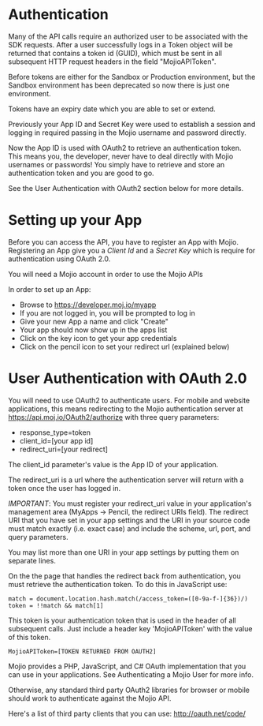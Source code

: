 
# Authentication #
Many of the API calls require an authorized user to be associated with the SDK requests. After a user successfully logs in a Token object will be returned that contains a token id (GUID), which must be sent in all subsequent HTTP request headers in the field "MojioAPIToken".

Before tokens are either for the Sandbox or Production environment, but the Sandbox environment has been deprecated so now there is just one environment.

Tokens have an expiry date which you are able to set or extend.

Previously your App ID and Secret Key were used to establish a session and logging in required passing in the Mojio username and password directly.

Now the App ID is used with OAuth2 to retrieve an authentication token. This means you, the developer, never have to deal directly with Mojio usernames or passwords! You simply have to retrieve and store an authentication token and you are good to go.

See the User Authentication with OAuth2 section below for more details.

# Setting up your App #
Before you can access the API, you have to register an App with Mojio. Registering an App give you a _Client Id_ and a _Secret Key_ which is require for authentication using OAuth 2.0.

You will need a Mojio account in order to use the Mojio APIs

In order to set up an App:

* Browse to https://developer.moj.io/myapp
* If you are not logged in, you will be prompted to log in
* Give your new App a name and click "Create"
* Your app should now show up in the apps list
* Click on the key icon to get your app credentials
* Click on the pencil icon to set your redirect url (explained below)

# User Authentication with OAuth 2.0 #

You will need to use OAuth2 to authenticate users. For mobile and website applications, this means redirecting to the Mojio authentication server at https://api.moj.io/OAuth2/authorize with three query parameters:

* response_type=token
* client_id=[your app id]
* redirect_uri=[your redirect]

The client_id parameter's value is the App ID of your application.

The redirect_uri is a url where the authentication server will return with a token once the user has logged in.

*IMPORTANT*: You must register your redirect_uri value in your application's management area (MyApps -> Pencil, the redirect URIs field). The redirect URI that you have set in your app settings and the URI in your source code must match exactly (i.e. exact case) and include the scheme, url, port, and query parameters. 

You may list more than one URI in your app settings by putting them on separate lines.

On the the page that handles the redirect back from authentication, you must retrieve the authentication token. To do this in JavaScript use:

```
match = document.location.hash.match(/access_token=([0-9a-f-]{36})/)
token = !!match && match[1]
```
This token is your authentication token that is used in the header of all subsequent calls. Just include a header key 'MojioAPIToken' with the value of this token.

```
MojioAPIToken=[TOKEN RETURNED FROM OAUTH2]
```

Mojio provides a PHP, JavaScript, and C# OAuth implementation that you can use in your applications. See Authenticating a Mojio User for more info.

Otherwise, any standard third party OAuth2 libraries for browser or mobile should work to authenticate against the Mojio API.

Here's a list of third party clients that you can use: http://oauth.net/code/